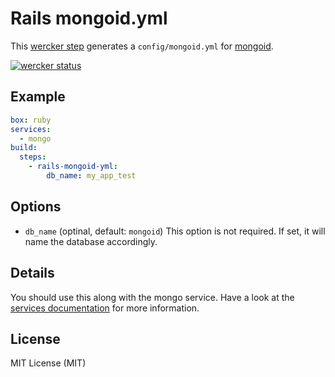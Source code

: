 # Rails mongoid.yml

This [wercker step](http://devcenter.wercker.com/docs/steps) generates a `config/mongoid.yml` for [mongoid](http://mongoid.org).

[![wercker status](https://app.wercker.com/status/0f970597f3b22cab6008a3ab598114e3/s/master "wercker status")](https://app.wercker.com/project/bykey/0f970597f3b22cab6008a3ab598114e3)

## Example

```yml
box: ruby
services:
  - mongo
build:
  steps:
    - rails-mongoid-yml:
        db_name: my_app_test
```

## Options

- `db_name`
  (optinal, default: `mongoid`)
  This option is not required. If set, it will name the database accordingly.

## Details

You should use this along with the mongo service.
Have a look at the [services documentation](http://devcenter.wercker.com/docs/services) for more information.

## License

MIT License (MIT)
